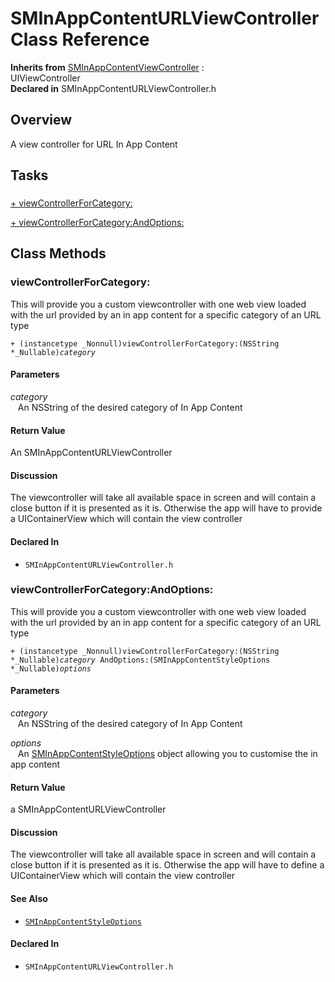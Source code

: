 # SMInAppContentURLViewController Class Reference

**Inherits from** <a href="../Classes/SMInAppContentViewController.md">SMInAppContentViewController</a> :   
UIViewController  
**Declared in** SMInAppContentURLViewController.h  

## Overview

A view controller for URL In App Content

## Tasks

### 

[+&nbsp;viewControllerForCategory:](#/api/name/viewControllerForCategory:)  

[+&nbsp;viewControllerForCategory:AndOptions:](#/api/name/viewControllerForCategory:AndOptions:)  

<a title="Class Methods" name="class_methods"></a>
## Class Methods

<a name="/api/name/viewControllerForCategory:" title="viewControllerForCategory:"></a>
### viewControllerForCategory:

This will provide you a custom viewcontroller with one web view loaded with the url provided by an in app content for a specific category of an URL type

<code>+ (instancetype _Nonnull)viewControllerForCategory:(NSString *_Nullable)*category*</code>

#### Parameters

*category*  
&nbsp;&nbsp;&nbsp;An NSString of the desired category of In App Content  

#### Return Value
An SMInAppContentURLViewController

#### Discussion
The viewcontroller will take all available space in screen and will contain a close button if it is presented as it is. Otherwise the app will have to provide a UIContainerView which will contain the view controller

#### Declared In
* `SMInAppContentURLViewController.h`

<a name="/api/name/viewControllerForCategory:AndOptions:" title="viewControllerForCategory:AndOptions:"></a>
### viewControllerForCategory:AndOptions:

This will provide you a custom viewcontroller with one web view loaded with the url provided by an in app content for a specific category of an URL type

<code>+ (instancetype _Nonnull)viewControllerForCategory:(NSString *_Nullable)*category* AndOptions:(SMInAppContentStyleOptions *_Nullable)*options*</code>

#### Parameters

*category*  
&nbsp;&nbsp;&nbsp;An NSString of the desired category of In App Content  

*options*  
&nbsp;&nbsp;&nbsp;An <a href="../Classes/SMInAppContentStyleOptions.md">SMInAppContentStyleOptions</a> object allowing you to customise the in app content  

#### Return Value
a SMInAppContentURLViewController

#### Discussion
The viewcontroller will take all available space in screen and will contain a close button if it is presented as it is. Otherwise the app will have to define a UIContainerView which will contain the view controller

#### See Also

* <code><a href="../Classes/SMInAppContentStyleOptions.md">SMInAppContentStyleOptions</a></code>

#### Declared In
* `SMInAppContentURLViewController.h`

